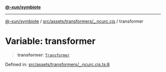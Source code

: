 [**@-xun/symbiote**](../../../../../README.md)

***

[@-xun/symbiote](../../../../../README.md) / [src/assets/transformers/\_.ncurc.cjs](../README.md) / transformer

# Variable: transformer

> **transformer**: [`Transformer`](../../../type-aliases/Transformer.md)

Defined in: [src/assets/transformers/\_.ncurc.cjs.ts:8](https://github.com/Xunnamius/symbiote/blob/d690f89078e542b7ce30292e44cc1a492eab16bd/src/assets/transformers/_.ncurc.cjs.ts#L8)
